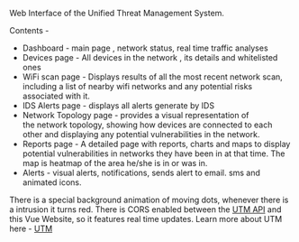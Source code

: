 Web Interface of the Unified Threat Management System.

Contents - 
- Dashboard - main page , network status, real time traffic analyses
- Devices page - All devices in the network , its details and whitelisted ones
- WiFi scan page - Displays results of all the most recent network scan, including a list of nearby wifi networks and any potential risks associated with it.
- IDS Alerts page - displays all alerts generate by IDS
- Network Topology page - provides a visual representation of the network topology, showing how devices are connected to each other and displaying any potential vulnerabilities in the network.
- Reports page - A detailed page with reports, charts and maps to display potential vulnerabilities in networks they have been in at that time. The map is  heatmap of the area he/she is in or was in.
- Alerts - visual alerts, notifications, sends alert to email. sms and animated icons.

There is a special background animation of moving dots, whenever there is a intrusion it turns red.
There is CORS enabled between the [UTM API](https://github.com/uml-api) and this Vue Website, so it features real time updates. 
Learn more about UTM here - [UTM](https://github.com/NishantIyer/utm-interface/blob/master/UTM.md)
